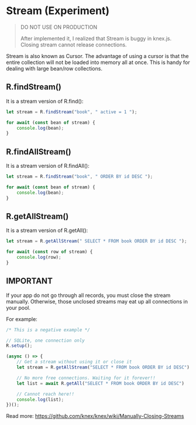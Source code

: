 # Stream (Experiment)

> DO NOT USE ON PRODUCTION
>
> After implemented it, I realized that Stream is buggy in knex.js. Closing stream cannot release connections.

Stream is also known as Cursor. The advantage of using a cursor is that the entire collection will not be loaded into memory all at once. This is handy for dealing with large bean/row collections.

## R.findStream()

It is a stream version of R.find():

```javascript
let stream = R.findStream("book", " active = 1 ");

for await (const bean of stream) {
    console.log(bean);
}
```

## R.findAllStream()

It is a stream version of R.findAll():

```javascript
let stream = R.findStream("book", " ORDER BY id DESC ");

for await (const bean of stream) {
    console.log(bean);
}
```


## R.getAllStream()

It is a stream version of R.getAll():

```javascript
let stream = R.getAllStream(" SELECT * FROM book ORDER BY id DESC ");

for await (const row of stream) {
    console.log(row);
}
```

## IMPORTANT

If your app do not go through all records, you must close the stream manually. Otherwise, those unclosed streams may eat up all connections in your pool. 


For example:
```javascript
/* This is a negative example */

// SQLite, one connection only
R.setup();

(async () => {
    // Get a stream without using it or close it
    let stream = R.getAllStream("SELECT * FROM book ORDER BY id DESC")

    // No more free connections. Waiting for it forever!!
    let list = await R.getAll("SELECT * FROM book ORDER BY id DESC")

    // Cannot reach here!!
    console.log(list);
})();
```


Read more: https://github.com/knex/knex/wiki/Manually-Closing-Streams
